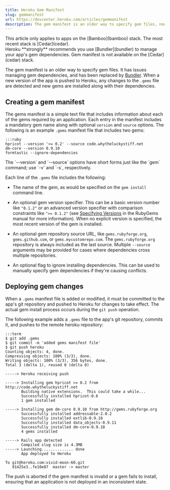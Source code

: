 ```yaml
---
title: Heroku Gem Manifest
slug: gemmanifest
url: https://devcenter.heroku.com/articles/gemmanifest
description: The gem manifest is an older way to specify gem files, now replaced by Bundler.
---
```


<div class="deprecated" markdown="1">This article only applies to apps on the [Bamboo](bamboo) stack.  The most recent stack is [Cedar](cedar).</div>

<div class="note" markdown="1">
Heroku **strongly** recommends you use [Bundler](bundler) to manage your app's gem dependencies.  Gem manifest is not available on the [Cedar](cedar) stack.
</div>

The gem manifest is an older way to specify gem files.  It has issues managing gem dependencies, and has been replaced by [Bundler](bundler).  When a new version of the app is pushed to Heroku, any changes to the `.gems` file are detected and new gems are installed along with their dependencies.


Creating a gem manifest 
-----------------------------

The gems manifest is a simple text file that includes information about each of
the gems required by an application. Each entry in the manifest includes a
mandatory gem name along with optional `version` and `source` options.  The
following is an example `.gems` manifest file that includes two gems:

    :::ruby
    hpricot --version '>= 0.2' --source code.whytheluckystiff.net
    dm-core --version 0.9.10
    formtastic --ignore-dependencies

<div class="callout" markdown="1">
The `--version` and `--source` options have short forms just like the
`gem` command; use `-v` and `-s`, respectively.
</div>

Each line of the `.gems` file includes the following:

* The name of the gem, as would be specified on the `gem install`
   command line.

* An optional gem version specifier. This can be a basic version
   number like `"0.1.2"` or an advanced version specifier with comparison
   constraints like `">= 0.1.2"` (see
   [Specifying Versions](http://www.rubygems.org/read/chapter/16) in the
   RubyGems manual for more information). When no explicit version is specified,
   the most recent version of the gem is installed.

* An optional gem repository source URL, like `gems.rubyforge.org`,
   `gems.github.com`, or `gems.mycustomrepo.com`. The `gems.rubyforge.org` repository
   is always included as the last source. Multiple `--source` arguments
   may be provided for cases where dependencies cross multiple repositories.

* An optional flag to ignore installing dependencies. This can be used to
   manually specify gem dependencies if they're causing conflicts.


Deploying gem changes
---------------------

When a `.gems` manifest file is added or modified, it must be committed to the
app's git repository and pushed to Heroku for changes to take effect. The actual
gem install process occurs during the `git push` operation.

The following example adds a `.gems` file to the app's git repository, commits
it, and pushes to the remote heroku repository:

    :::term
    $ git add .gems
    $ git commit -m 'added gems manifest file'
    $ git push heroku
    Counting objects: 4, done.
    Compressing objects: 100% (3/3), done.
    Writing objects: 100% (3/3), 356 bytes, done.
    Total 3 (delta 1), reused 0 (delta 0)

    -----> Heroku receiving push

    -----> Installing gem hpricot >= 0.2 from http://code.whytheluckystiff.net
           Building native extensions.  This could take a while...
           Successfully installed hpricot-0.6
           1 gem installed

    -----> Installing gem dm-core 0.9.10 from http://gems.rubyforge.org
           Successfully installed addressable-2.0.2
           Successfully installed extlib-0.9.10
           Successfully installed data_objects-0.9.11
           Successfully installed dm-core-0.9.10
           4 gems installed

    -----> Rails app detected
           Compiled slug size is 4.3MB
    -----> Launching.............. done
           App deployed to Heroku

    To git@heroku.com:vivid-moon-60.git
       91425e3..fe10e87  master -> master

The push is aborted if the gem manifest is invalid or a gem fails to install,
ensuring that an application is not deployed in an inconsistent state.
